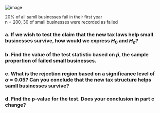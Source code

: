 
![image](https://github.com/user-attachments/assets/e7c72154-6077-4b33-8df8-34b8391b9603)

20% of all samll businesses fail in their first year  
n = 200, 30 of small businesses were recorded as failed

### a. If we wish to test the claim that the new tax laws help small businesses survive, how would we express $H_{0}$ and $H_{a}$?



### b. Find the value of the test statistic based on $\hat{p}$, the sample proportion of failed small businesses.




### c. What is the rejection region based on a significance level of $\alpha$ = 0.05? Can you conclude that the new tax structure helps samll businesses survive?




### d. Find the p-value for the test. Does your conclusion in part c change?





